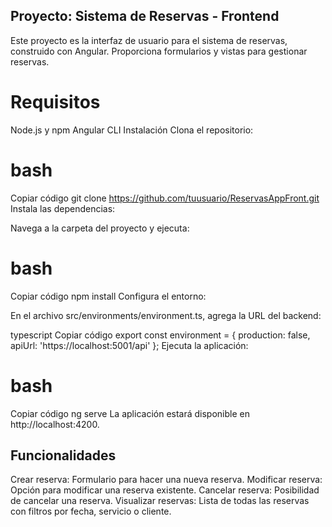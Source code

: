 ## Proyecto: Sistema de Reservas - Frontend
Este proyecto es la interfaz de usuario para el sistema de reservas, construido con Angular. Proporciona formularios y vistas para gestionar reservas.

# Requisitos
Node.js y npm
Angular CLI
Instalación
Clona el repositorio:

# bash
Copiar código
git clone https://github.com/tuusuario/ReservasAppFront.git
Instala las dependencias:

Navega a la carpeta del proyecto y ejecuta:

# bash
Copiar código
npm install
Configura el entorno:

En el archivo src/environments/environment.ts, agrega la URL del backend:

typescript
Copiar código
export const environment = {
  production: false,
  apiUrl: 'https://localhost:5001/api'
};
Ejecuta la aplicación:

# bash
Copiar código
ng serve
La aplicación estará disponible en http://localhost:4200.

## Funcionalidades
Crear reserva: Formulario para hacer una nueva reserva.
Modificar reserva: Opción para modificar una reserva existente.
Cancelar reserva: Posibilidad de cancelar una reserva.
Visualizar reservas: Lista de todas las reservas con filtros por fecha, servicio o cliente.
